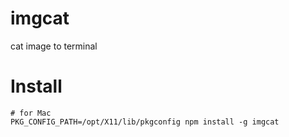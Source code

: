imgcat
======

cat image to terminal

# Install

```bash:
# for Mac
PKG_CONFIG_PATH=/opt/X11/lib/pkgconfig npm install -g imgcat
```


